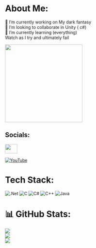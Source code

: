 # About Me:
🔭 I’m currently working on My dark fantasy<br>👯 I’m looking to collaborate in Unity ( c#) <br>🌱 I’m currently learning (everything)<br>Watch as I try and ultimately fail
<div align="left">
  <img height="255" src="https://i.imgur.com/fqkFaci.png"  />
</div>

## Socials:
<p align="left">
<a href="https://www.instagram.com/buciumantudor/" target="blank"><img align="center" src="https://raw.githubusercontent.com/rahuldkjain/github-profile-readme-generator/master/src/images/icons/Social/instagram.svg" height="30" width="40" /></a>
</p> 

[![YouTube](https://img.shields.io/badge/YouTube-%23FF0000.svg?logo=YouTube&logoColor=white)](https://www.youtube.com/channel/UCUoktYakL6fIwG_xT8O5Kyw) 


# Tech Stack:
![.Net](https://img.shields.io/badge/.NET-5C2D91?style=flat&logo=.net&logoColor=white) ![C](https://img.shields.io/badge/c-%2300599C.svg?style=flat&logo=c&logoColor=white) ![C#](https://img.shields.io/badge/c%23-%23239120.svg?style=flat&logo=csharp&logoColor=white) ![C++](https://img.shields.io/badge/c++-%2300599C.svg?style=flat&logo=c%2B%2B&logoColor=white) ![Java](https://img.shields.io/badge/java-%23ED8B00.svg?style=flat&logo=openjdk&logoColor=white) 

###
# 📊 GitHub Stats:
![](https://github-readme-stats.vercel.app/api?username=TudorBuciuman&theme=dark&hide_border=false&include_all_commits=false&count_private=false)<br/>
![](https://github-readme-streak-stats.herokuapp.com/?user=TudorBuciuman&theme=dark&hide_border=false)<br/>
![](https://github-readme-stats.vercel.app/api/top-langs/?username=TudorBuciuman&theme=dark&hide_border=false&include_all_commits=false&count_private=false&layout=compact)

<!-- Proudly created with GPRM ( https://gprm.itsvg.in ) -->
